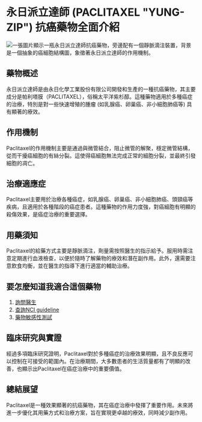 # 永日派立達師 (PACLITAXEL "YUNG-ZIP") 抗癌藥物全面介紹
![一張圖片顯示一瓶永日派立達師抗癌藥物，旁邊配有一個靜脈滴注裝置，背景是一個抽象的癌細胞結構圖，象徵著永日派立達師的作用機制。](None)

## 藥物概述

永日派立達師是由永日化學工業股份有限公司開發和生產的一種抗癌藥物，其主要成分是帕利塔膜（PACLITAXEL），俗稱太平洋紫杉醇。這種藥物適用於多種癌症的治療，特別是對一些快速增殖的腫瘤 (如乳腺癌、卵巢癌、非小細胞肺癌等) 具有顯著的療效。

## 作用機制

Paclitaxel的作用機制主要是通過與微管結合，阻止微管的解聚，穩定微管結構，從而干擾癌細胞的有絲分裂。這使得癌細胞無法完成正常的細胞分裂，並最終引發細胞的凋亡。

## 治療適應症

Paclitaxel主要用於治療各種癌症，如乳腺癌、卵巢癌、非小細胞肺癌、頭頸癌等疾病，且適用於各種階段的癌症患者。這種藥物的作用力度強，對癌細胞有明顯的殺傷效果，是癌症治療的重要選擇。

## 用藥須知

Paclitaxel的給藥方式主要是靜脈滴注，劑量需按照醫生的指示給予。服用時需注意定期進行血液檢查，以便於隨時了解藥物的療效和潛在副作用。此外，還需要注意飲食均衡，並在醫生的指導下進行適當的輔助治療。

## 要怎麼知道我適合這個藥物

1. [詢問醫生](./text/1-1.html)
2. [查詢NCI guideline](./text/1-2.html)
3. [藥物敏感性測試](./text/1-3.html)

## 臨床研究與實證

經過多項臨床研究證明，Paclitaxel對於多種癌症的治療效果明顯，且不良反應可以控制在可接受的範圍內。在治療期間，大多數患者的生活質量都有了明顯的改善，也顯示出Paclitaxel在癌症治療中的重要價值。

## 總結展望

Paclitaxel是一種效果顯著的抗癌藥物，其在癌症治療中發揮了重要作用。未來將進一步優化其用藥方式和治療方案，旨在實現更卓越的療效，同時減少副作用。
